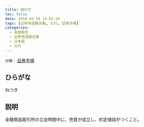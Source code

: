 ```yaml
---
title: 値付き
toc: false
date: 2018-05-18 14:02:16
tags: [证券用语解说集, な行, 証券市場]
categories:
  - 金融服务
  - 证券用语解说集
  - 日本語
  - な行
---
```


`分類：` [証券市場](/tags/証券市場/)

## ひらがな

ねつき

## 説明

金融商品取引所の立会時間中に、売買が成立し、約定値段がつくこと。
